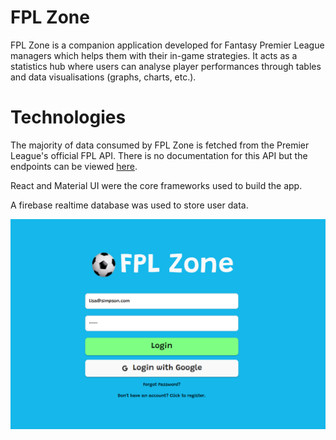 # FPL Zone

FPL Zone is a companion application developed for Fantasy Premier League managers which helps
them with their in-game strategies. It acts as a statistics hub where users can analyse player performances
through tables and data visualisations (graphs, charts, etc.).

# Technologies

The majority of data consumed by FPL Zone is fetched from the Premier League's official FPL API.
There is no documentation for this API but the endpoints can be viewed [here](https://cheatography.com/sertalpbilal/cheat-sheets/fpl-api-endpoints/).

React and Material UI were the core frameworks used to build the app.

A firebase realtime database was used to store user data.

![screenshot](/public/assets/images/screenshot.png)
